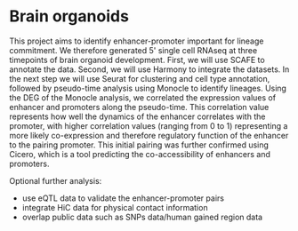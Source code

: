# Brain organoids

This project aims to identify enhancer-promoter important for lineage commitment. We therefore generated 5' single cell RNAseq at three timepoints of brain organoid development. First, we will use SCAFE to annotate the data. Second, we will use Harmony to integrate the datasets. In the next step we will use Seurat for clustering and cell type annotation, followed by pseudo-time analysis using Monocle to identify lineages. Using the DEG of the Monocle analysis, we correlated the expression values of enhancer and promoters along the pseudo-time. This correlation value represents how well the dynamics of the enhancer correlates with the promoter, with higher correlation values (ranging from 0 to 1) representing a more likely co-expression and therefore regulatory function of the enhancer to the pairing promoter. This initial pairing was further confirmed using Cicero, which is a tool predicting the co-accessibility of enhancers and promoters. 

Optional further analysis: 
* use eQTL data to validate the enhancer-promoter pairs
* integrate HiC data for physical contact information 
* overlap public data such as SNPs data/human gained region data


